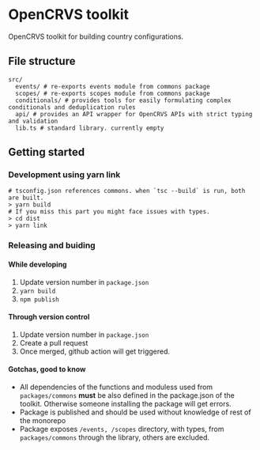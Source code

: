 # OpenCRVS toolkit

OpenCRVS toolkit for building country configurations.

## File structure

```
src/
  events/ # re-exports events module from commons package
  scopes/ # re-exports scopes module from commons package
  conditionals/ # provides tools for easily formulating complex conditionals and deduplication rules
  api/ # provides an API wrapper for OpenCRVS APIs with strict typing and validation
  lib.ts # standard library. currently empty
```

## Getting started

### Development using yarn link

```
# tsconfig.json references commons. when `tsc --build` is run, both are built.
> yarn build
# If you miss this part you might face issues with types.
> cd dist
> yarn link
```

### Releasing and buiding

#### While developing

1. Update version number in `package.json`
2. `yarn build`
3. `npm publish`

#### Through version control

1. Update version number in `package.json`
2. Create a pull request
3. Once merged, github action will get triggered.

#### Gotchas, good to know

- All dependencies of the functions and moduless used from `packages/commons` **must** be also defined in the package.json of the toolkit. Otherwise someone installing the package will get errors.
- Package is published and should be used without knowledge of rest of the monorepo
- Package exposes `/events, /scopes` directory, with types, from `packages/commons` through the library, others are excluded.
